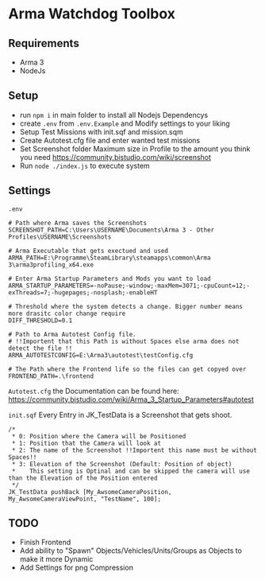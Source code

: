 # Arma Watchdog Toolbox

## Requirements
 - Arma 3 
 - NodeJs
 
## Setup
 - run `npm i` in main folder to install all Nodejs Dependencys
 - create `.env` from `.env.Example` and Modify settings to your liking
 - Setup Test Missions with init.sqf and mission.sqm
 - Create Autotest.cfg file and enter wanted test missions
 - Set Screenshot folder Maximum size in Profile to the amount you think you need https://community.bistudio.com/wiki/screenshot
 - Run `node ./index.js` to execute system
 
 ## Settings
 `.env`
```
# Path where Arma saves the Screenshots
SCREENSHOT_PATH=C:\Users\USERNAME\Documents\Arma 3 - Other Profiles\USERNAME\Screenshots 

# Arma Executable that gets exectued and used
ARMA_PATH=E:\Programme\SteamLibrary\steamapps\common\Arma 3\arma3profiling_x64.exe

# Enter Arma Startup Parameters and Mods you want to load
ARMA_STARTUP_PARAMETERS=-noPause;-window;-maxMem=3071;-cpuCount=12;-exThreads=7;-hugepages;-nosplash;-enableHT

# Threshold where the system detects a change. Bigger number means more drasitc color change require
DIFF_THRESHOLD=0.1 

# Path to Arma Autotest Config file.
# !!Importent that this Path is without Spaces else arma does not detect the file !!
ARMA_AUTOTESTCONFIG=E:\Arma3\autotest\testConfig.cfg

# The Path where the Frontend life so the files can get copyed over
FRONTEND_PATH=.\frontend
```

`Autotest.cfg` the Documentation can be found here: https://community.bistudio.com/wiki/Arma_3_Startup_Parameters#autotest

`init.sqf`
Every Entry in JK_TestData is a Screenshot that gets shoot.
```
/*
 * 0: Position where the Camera will be Positioned
 * 1: Position that the Camera will look at
 * 2: The name of the Screenshot !!Importent this name must be without Spaces!!
 * 3: Elevation of the Screenshot (Default: Position of object)
 *    This setting is Optinal and can be skipped the camera will use than the Elevation of the Position entered
 */
JK_TestData pushBack [My_AwsomeCameraPosition, My_AwsomeCameraViewPoint, "TestName", 100];
```

## TODO
- Finish Frontend
- Add ability to "Spawn" Objects/Vehicles/Units/Groups as Objects to make it more Dynamic
- Add Settings for png Compression
